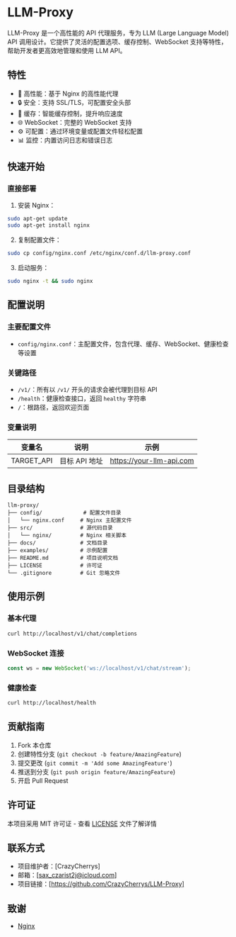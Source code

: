 # LLM-Proxy

LLM-Proxy 是一个高性能的 API 代理服务，专为 LLM (Large Language Model) API 调用设计。它提供了灵活的配置选项、缓存控制、WebSocket 支持等特性，帮助开发者更高效地管理和使用 LLM API。

## 特性

- 🚀 高性能：基于 Nginx 的高性能代理
- 🔒 安全：支持 SSL/TLS，可配置安全头部
- 🔄 缓存：智能缓存控制，提升响应速度
- 🌐 WebSocket：完整的 WebSocket 支持
- ⚙️ 可配置：通过环境变量或配置文件轻松配置
- 📊 监控：内置访问日志和错误日志

## 快速开始

### 直接部署

1. 安装 Nginx：
```bash
sudo apt-get update
sudo apt-get install nginx
```

2. 复制配置文件：
```bash
sudo cp config/nginx.conf /etc/nginx/conf.d/llm-proxy.conf
```

3. 启动服务：
```bash
sudo nginx -t && sudo nginx
```

## 配置说明

### 主要配置文件

- `config/nginx.conf`：主配置文件，包含代理、缓存、WebSocket、健康检查等设置

### 关键路径

- `/v1/`：所有以 `/v1/` 开头的请求会被代理到目标 API
- `/health`：健康检查接口，返回 `healthy` 字符串
- `/`：根路径，返回欢迎页面

### 变量说明

| 变量名 | 说明 | 示例 |
|--------|------|------|
| TARGET_API | 目标 API 地址 | https://your-llm-api.com |

## 目录结构

```
llm-proxy/
├── config/             # 配置文件目录
│   └── nginx.conf     # Nginx 主配置文件
├── src/               # 源代码目录
│   └── nginx/         # Nginx 相关脚本
├── docs/              # 文档目录
├── examples/          # 示例配置
├── README.md          # 项目说明文档
├── LICENSE            # 许可证
└── .gitignore         # Git 忽略文件
```

## 使用示例

### 基本代理

```bash
curl http://localhost/v1/chat/completions
```

### WebSocket 连接

```javascript
const ws = new WebSocket('ws://localhost/v1/chat/stream');
```

### 健康检查

```bash
curl http://localhost/health
```

## 贡献指南

1. Fork 本仓库
2. 创建特性分支 (`git checkout -b feature/AmazingFeature`)
3. 提交更改 (`git commit -m 'Add some AmazingFeature'`)
4. 推送到分支 (`git push origin feature/AmazingFeature`)
5. 开启 Pull Request

## 许可证

本项目采用 MIT 许可证 - 查看 [LICENSE](LICENSE) 文件了解详情

## 联系方式

- 项目维护者：[CrazyCherrys]
- 邮箱：[sax_czarist2j@icloud.com]
- 项目链接：[https://github.com/CrazyCherrys/LLM-Proxy]

## 致谢

- [Nginx](https://nginx.org/) 